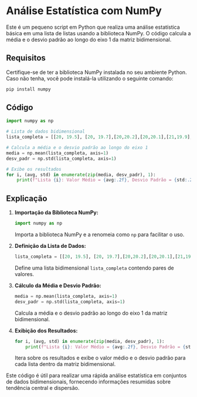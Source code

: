 # Análise Estatística com NumPy

Este é um pequeno script em Python que realiza uma análise estatística básica em uma lista de listas usando a biblioteca NumPy. O código calcula a média e o desvio padrão ao longo do eixo 1 da matriz bidimensional.

## Requisitos

Certifique-se de ter a biblioteca NumPy instalada no seu ambiente Python. Caso não tenha, você pode instalá-la utilizando o seguinte comando:

```bash
pip install numpy
```

## Código

```python
import numpy as np

# Lista de dados bidimensional
lista_completa = [[20, 19.5], [20, 19.7],[20,20.2],[20,20.1],[21,19.9],[21,20.7],[21,21.2],[21,21.5],[25,25.5],[25,24.7],[25,25.2],[25,24.1]]

# Calcula a média e o desvio padrão ao longo do eixo 1
media = np.mean(lista_completa, axis=1)
desv_padr = np.std(lista_completa, axis=1)

# Exibe os resultados
for i, (avg, std) in enumerate(zip(media, desv_padr), 1):
    print(f"Lista {i}: Valor Médio = {avg:.2f}, Desvio Padrão = {std:.2f}")
```

## Explicação

1. **Importação da Biblioteca NumPy:**
   ```python
   import numpy as np
   ```
   Importa a biblioteca NumPy e a renomeia como `np` para facilitar o uso.

2. **Definição da Lista de Dados:**
   ```python
   lista_completa = [[20, 19.5], [20, 19.7],[20,20.2],[20,20.1],[21,19.9],[21,20.7],[21,21.2],[21,21.5],[25,25.5],[25,24.7],[25,25.2],[25,24.1]]
   ```
   Define uma lista bidimensional `lista_completa` contendo pares de valores.

3. **Cálculo da Média e Desvio Padrão:**
   ```python
   media = np.mean(lista_completa, axis=1)
   desv_padr = np.std(lista_completa, axis=1)
   ```
   Calcula a média e o desvio padrão ao longo do eixo 1 da matriz bidimensional.

4. **Exibição dos Resultados:**
   ```python
   for i, (avg, std) in enumerate(zip(media, desv_padr), 1):
       print(f"Lista {i}: Valor Médio = {avg:.2f}, Desvio Padrão = {std:.2f}")
   ```
   Itera sobre os resultados e exibe o valor médio e o desvio padrão para cada lista dentro da matriz bidimensional.

Este código é útil para realizar uma rápida análise estatística em conjuntos de dados bidimensionais, fornecendo informações resumidas sobre tendência central e dispersão.